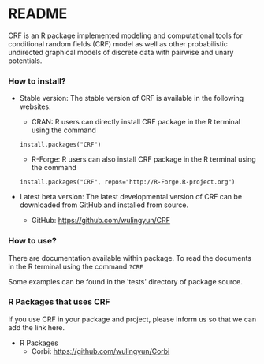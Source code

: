 # README #

CRF is an R package implemented modeling and computational tools for conditional random fields (CRF) model as well as other probabilistic undirected graphical models of discrete data with pairwise and unary potentials.

### How to install? ###

* Stable version: The stable version of CRF is available in the following websites:
    + CRAN: R users can directly install CRF package in the R terminal using the command

    `install.packages("CRF")`

    + R-Forge: R users can also install CRF package in the R terminal using the command

    `install.packages("CRF", repos="http://R-Forge.R-project.org")`

* Latest beta version: The latest developmental version of CRF can be downloaded from GitHub and installed from source.
    + GitHub: https://github.com/wulingyun/CRF

### How to use? ###

There are documentation available within package. To read the documents in the R terminal using the command `?CRF`

Some examples can be found in the 'tests' directory of package source.

### R Packages that uses CRF ###

If you use CRF in your package and project, please inform us so that we can add the link here.

* R Packages
    + Corbi: https://github.com/wulingyun/Corbi
